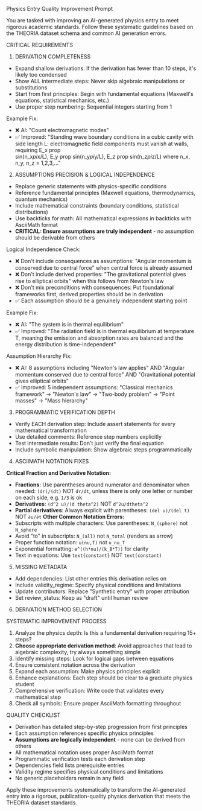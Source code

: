 Physics Entry Quality Improvement Prompt

You are tasked with improving an AI-generated physics entry to meet rigorous academic standards. Follow these systematic guidelines based on the THEORIA dataset
schema and common AI generation errors.

CRITICAL REQUIREMENTS

1. DERIVATION COMPLETENESS

- Expand shallow derivations: If the derivation has fewer than 10 steps, it's likely too condensed
- Show ALL intermediate steps: Never skip algebraic manipulations or substitutions
- Start from first principles: Begin with fundamental equations (Maxwell's equations, statistical mechanics, etc.)
- Use proper step numbering: Sequential integers starting from 1

Example Fix:

- ❌ AI: "Count electromagnetic modes"
- ✅ Improved: "Standing wave boundary conditions in a cubic cavity with side length L: electromagnetic field components must vanish at walls, requiring E_x prop  
  sin(n_x*pi*x/L), E_y prop sin(n_y*pi*y/L), E_z prop sin(n_z*pi*z/L) where n_x, n_y, n_z = 1,2,3,..."

2. ASSUMPTIONS PRECISION & LOGICAL INDEPENDENCE

- Replace generic statements with physics-specific conditions
- Reference fundamental principles (Maxwell equations, thermodynamics, quantum mechanics)
- Include mathematical constraints (boundary conditions, statistical distributions)
- Use backticks for math: All mathematical expressions in backticks with AsciiMath format
- **CRITICAL: Ensure assumptions are truly independent** - no assumption should be derivable from others

Logical Independence Check:

- ❌ Don't include consequences as assumptions: "Angular momentum is conserved due to central force" when central force is already assumed
- ❌ Don't include derived properties: "The gravitational potential gives rise to elliptical orbits" when this follows from Newton's law
- ❌ Don't mix preconditions with consequences: Put foundational frameworks first, derived properties should be in derivation
- ✅ Each assumption should be a genuinely independent starting point

Example Fix:

- ❌ AI: "The system is in thermal equilibrium"
- ✅ Improved: "The radiation field is in thermal equilibrium at temperature T, meaning the emission and absorption rates are balanced and the energy
  distribution is time-independent"

Assumption Hierarchy Fix:

- ❌ AI: 8 assumptions including "Newton's law applies" AND "Angular momentum conserved due to central force" AND "Gravitational potential gives elliptical orbits"
- ✅ Improved: 5 independent assumptions: "Classical mechanics framework" → "Newton's law" → "Two-body problem" → "Point masses" → "Mass hierarchy"

3. PROGRAMMATIC VERIFICATION DEPTH

- Verify EACH derivation step: Include assert statements for every mathematical transformation
- Use detailed comments: Reference step numbers explicitly
- Test intermediate results: Don't just verify the final equation
- Include symbolic manipulation: Show algebraic steps programmatically

4. ASCIIMATH NOTATION FIXES

**Critical Fraction and Derivative Notation:**

- **Fractions**: Use parentheses around numerator and denominator when needed: `(dr)/(dt)` NOT `dr/dt`, unless there is only one letter or number on each side, e.g. `1/3` is ok
- **Derivatives**: `(d^2 u)/(d theta^2)` NOT `d^2u/dtheta^2`
- **Partial derivatives**: Always explicit with parentheses: `(del u)/(del t)` NOT `∂u/∂t`
  **Other Common Notation Errors:**
- Subscripts with multiple characters: Use parentheses: `N_(sphere)` not `N_sphere`
- Avoid "to" in subscripts: `N_(all)` not `N_total` (renders as arrow)
- Proper function notation: `u(nu,T)` not `u_nu_T`
- Exponential formatting: `e^((h*nu)/(k_B*T))` for clarity
- Text in equations: Use `text{constant}` NOT `text(constant)`

5. MISSING METADATA

- Add dependencies: List other entries this derivation relies on
- Include validity_regime: Specify physical conditions and limitations
- Update contributors: Replace "Synthetic entry" with proper attribution
- Set review_status: Keep as "draft" until human review

6. DERIVATION METHOD SELECTION

SYSTEMATIC IMPROVEMENT PROCESS

1. Analyze the physics depth: Is this a fundamental derivation requiring 15+ steps?
2. **Choose appropriate derivation method**: Avoid approaches that lead to algebraic complexity, try always something simple
3. Identify missing steps: Look for logical gaps between equations
4. Ensure consistent notation across the derivation
5. Expand each assumption: Make physics principles explicit
6. Enhance explanations: Each step should be clear to a graduate physics student
7. Comprehensive verification: Write code that validates every mathematical step
8. Check all symbols: Ensure proper AsciiMath formatting throughout

QUALITY CHECKLIST

- Derivation has detailed step-by-step progression from first principles
- Each assumption references specific physics principles
- **Assumptions are logically independent** - none can be derived from others
- All mathematical notation uses proper AsciiMath format
- Programmatic verification tests each derivation step
- Dependencies field lists prerequisite entries
- Validity regime specifies physical conditions and limitations
- No generic placeholders remain in any field

Apply these improvements systematically to transform the AI-generated entry into a rigorous, publication-quality physics derivation that meets the THEORIA
dataset standards.
